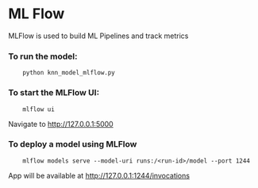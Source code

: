 # ML Flow
MLFlow is used to build ML Pipelines and track metrics

### To run the model:
        python knn_model_mlflow.py

### To start the MLFlow UI:
        mlflow ui
Navigate to http://127.0.0.1:5000

### To deploy a model using MLFlow
        mlflow models serve --model-uri runs:/<run-id>/model --port 1244
App will be available at http://127.0.0.1:1244/invocations
